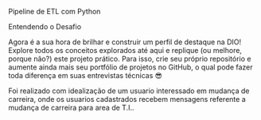 Pipeline de ETL com Python

Entendendo o Desafio

Agora é a sua hora de brilhar e construir um perfil de destaque na DIO! Explore todos os conceitos explorados até aqui e replique (ou melhore, porque não?) este projeto prático. Para isso, crie seu próprio repositório e aumente ainda mais seu portfólio de projetos no GitHub, o qual pode fazer toda diferença em suas entrevistas técnicas 😎

Foi realizado com idealização de um usuario interessado em mudança de carreira, onde os usuarios cadastrados recebem mensagens referente a mudança de carreira para area de T.I..
